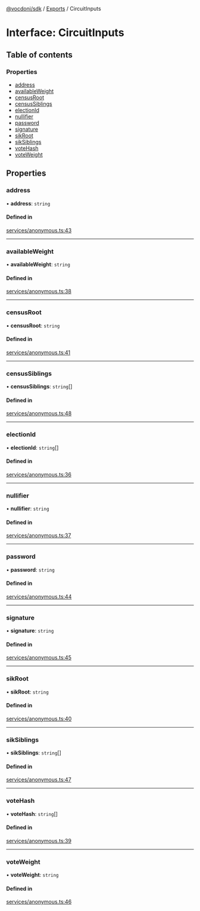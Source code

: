 [@vocdoni/sdk](/sdk) / [Exports](../modules) / CircuitInputs

# Interface: CircuitInputs

## Table of contents

### Properties

- [address](CircuitInputs#address)
- [availableWeight](CircuitInputs#availableweight)
- [censusRoot](CircuitInputs#censusroot)
- [censusSiblings](CircuitInputs#censussiblings)
- [electionId](CircuitInputs#electionid)
- [nullifier](CircuitInputs#nullifier)
- [password](CircuitInputs#password)
- [signature](CircuitInputs#signature)
- [sikRoot](CircuitInputs#sikroot)
- [sikSiblings](CircuitInputs#siksiblings)
- [voteHash](CircuitInputs#votehash)
- [voteWeight](CircuitInputs#voteweight)

## Properties

### address

• **address**: `string`

#### Defined in

[services/anonymous.ts:43](https://github.com/vocdoni/vocdoni-sdk/blob/2244934/src/services/anonymous.ts#L43)

___

### availableWeight

• **availableWeight**: `string`

#### Defined in

[services/anonymous.ts:38](https://github.com/vocdoni/vocdoni-sdk/blob/2244934/src/services/anonymous.ts#L38)

___

### censusRoot

• **censusRoot**: `string`

#### Defined in

[services/anonymous.ts:41](https://github.com/vocdoni/vocdoni-sdk/blob/2244934/src/services/anonymous.ts#L41)

___

### censusSiblings

• **censusSiblings**: `string`[]

#### Defined in

[services/anonymous.ts:48](https://github.com/vocdoni/vocdoni-sdk/blob/2244934/src/services/anonymous.ts#L48)

___

### electionId

• **electionId**: `string`[]

#### Defined in

[services/anonymous.ts:36](https://github.com/vocdoni/vocdoni-sdk/blob/2244934/src/services/anonymous.ts#L36)

___

### nullifier

• **nullifier**: `string`

#### Defined in

[services/anonymous.ts:37](https://github.com/vocdoni/vocdoni-sdk/blob/2244934/src/services/anonymous.ts#L37)

___

### password

• **password**: `string`

#### Defined in

[services/anonymous.ts:44](https://github.com/vocdoni/vocdoni-sdk/blob/2244934/src/services/anonymous.ts#L44)

___

### signature

• **signature**: `string`

#### Defined in

[services/anonymous.ts:45](https://github.com/vocdoni/vocdoni-sdk/blob/2244934/src/services/anonymous.ts#L45)

___

### sikRoot

• **sikRoot**: `string`

#### Defined in

[services/anonymous.ts:40](https://github.com/vocdoni/vocdoni-sdk/blob/2244934/src/services/anonymous.ts#L40)

___

### sikSiblings

• **sikSiblings**: `string`[]

#### Defined in

[services/anonymous.ts:47](https://github.com/vocdoni/vocdoni-sdk/blob/2244934/src/services/anonymous.ts#L47)

___

### voteHash

• **voteHash**: `string`[]

#### Defined in

[services/anonymous.ts:39](https://github.com/vocdoni/vocdoni-sdk/blob/2244934/src/services/anonymous.ts#L39)

___

### voteWeight

• **voteWeight**: `string`

#### Defined in

[services/anonymous.ts:46](https://github.com/vocdoni/vocdoni-sdk/blob/2244934/src/services/anonymous.ts#L46)

